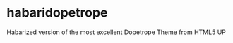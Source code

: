 habaridopetrope
===============

Habarized version of the most excellent Dopetrope Theme from HTML5 UP
